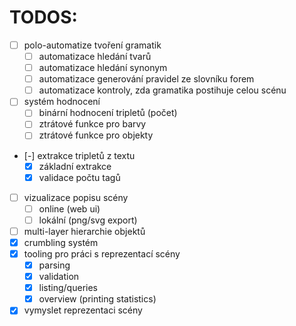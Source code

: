 # TODOS:
- [ ] polo-automatize tvoření gramatik
	- [ ] automatizace hledání tvarů
	- [ ] automatizace hledání synonym
	- [ ] automatizace generování pravidel ze slovníku forem
	- [ ] automatizace kontroly, zda gramatika postihuje celou scénu
- [ ] systém hodnocení
	- [ ] binární hodnocení tripletů (počet)
	- [ ] ztrátové funkce pro barvy
	- [ ] ztrátové funkce pro objekty
- [-] extrakce tripletů z textu
	- [x] základní extrakce
	- [x] validace počtu tagů
- [ ] vizualizace popisu scény
	- [ ] online (web ui)
	- [ ] lokální (png/svg export)
- [ ] multi-layer hierarchie objektů
- [x] crumbling systém
- [x] tooling pro práci s reprezentací scény
	- [x] parsing
	- [x] validation
	- [x] listing/queries
	- [x] overview (printing statistics)
- [x] vymyslet reprezentaci scény

